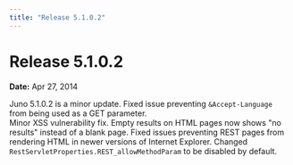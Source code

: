 ```yaml
---
title: "Release 5.1.0.2"
---
```


# Release 5.1.0.2

**Date:** Apr 27, 2014

Juno 5.1.0.2 is a minor update.
Fixed issue preventing `&Accept-Language` from being used as a GET parameter.  
Minor XSS vulnerability fix.
Empty results on HTML pages now shows "no results" instead of a blank page.
Fixed issues preventing REST pages from rendering HTML in newer versions of Internet Explorer.
Changed `RestServletProperties.REST_allowMethodParam` to be disabled by default.